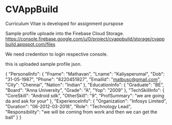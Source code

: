 # CVAppBuild
Curriculum Vitae is developed for assignment purspose

Sample profile uploade into the Firebase Cloud Storage.
https://console.firebase.google.com/u/0/project/cvappbuild/storage/cvappbuild.appspot.com/files

We need credention to login respective console.

this is uploaded sample profile json.

{
  "PersonalInfo": {
    "Fname": "Mathavan",
    "Lname": "Kaliyaperumal",
    "Dob": "31-05-1987",
    "Phone": "8220451927",
    "EmailId": "matbusc@gmail.com",
    "City": "Chennai",
    "Nation": "Indian"
  },
  "EducationInfo": {
    "Graduate": "BE",
    "Board": "Anna University",
    "Grade": "A",
    "Yop": "2009"
  },
  "TechSkillInfo": {
    "CoreSkill": "Android sdk",
    "OtherSkill": "9",
    "ProfSummary": "we are going da and ask for your"
  },
  "ExperienceInfo": {
    "Organization": "Infosys Limited",
    "Duration": "06-2012-03-2018",
    "Role": "Technology Lead",
    "Responsibility": "we will be coming from work and then we can get the ball"
  }
}

